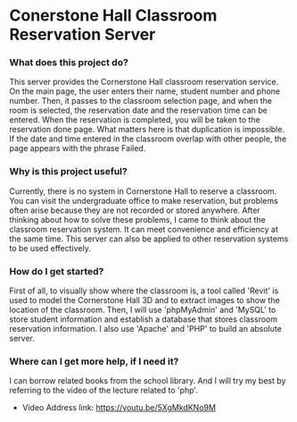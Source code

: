 # Conerstone Hall Classroom Reservation Server

### What does this project do?
This server provides the Cornerstone Hall classroom reservation service. On the main page, the user enters their name, student number and phone number. Then, it passes to the classroom selection page, and when the room is selected, the reservation date and the reservation time can be entered. When the reservation is completed, you will be taken to the reservation done page. What matters here is that duplication is impossible. If the date and time entered in the classroom overlap with other people, the page appears with the phrase Failed.

### Why is this project useful?
Currently, there is no system in Cornerstone Hall to reserve a classroom. You can visit the undergraduate office to make reservation, but problems often arise because they are not recorded or stored anywhere. After thinking about how to solve these problems, I came to think about the classroom reservation system. It can meet convenience and efficiency at the same time. This server can also be applied to other reservation systems to be used effectively.

### How do I get started?
First of all, to visually show where the classroom is, a tool called 'Revit' is used to model the Cornerstone Hall 3D and to extract images to show the location of the classroom. Then, I will use 'phpMyAdmin' and 'MySQL' to store student information and establish a database that stores classroom reservation information. I also use 'Apache' and 'PHP' to build an absolute server.

### Where can I get more help, if I need it?
I can borrow related books from the school library. And I will try my best by referring to the video of the lecture related to 'php'.


- Video Address link: https://youtu.be/5XgMkdKNo9M
